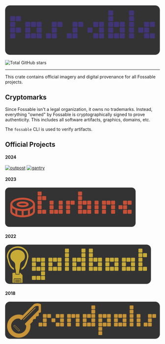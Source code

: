 <p align="center">
	<img src="https://raw.githubusercontent.com/fossable/fossable/master/.github/images/fossable-256.png" />
</p>

![Total GitHub stars](https://img.shields.io/github/stars/fossable)

<hr>

This crate contains official imagery and digital provenance for all Fossable
projects.

## Cryptomarks

Since Fossable isn't a legal organization, it owns no trademarks. Instead,
everything "owned" by Fossable is cryptographically signed to prove
authenticity. This includes all software artifacts, graphics, domains, etc.

The `fossable` CLI is used to verify artifacts.

## Official Projects

#### 2024

[![outpost](.github/images/outpost-128.png)](https://github.com/fossable/outpost)
[![gantry](.github/images/gantry-128.png)](https://github.com/fossable/gantry)

#### 2023

[![turbine](.github/images/turbine-128.png)](https://github.com/fossable/turbine)

#### 2022

[![goldboot](.github/images/goldboot-128.png)](https://github.com/fossable/goldboot)

#### 2018

[![sandpolis](.github/images/sandpolis-128.png)](https://github.com/fossable/sandpolis)
